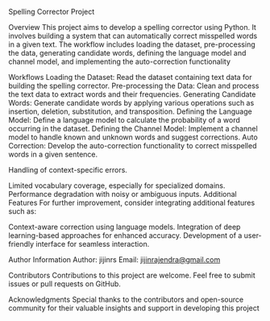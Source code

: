 Spelling Corrector Project

Overview
This project aims to develop a spelling corrector using Python. It involves building a system that can automatically correct misspelled words in a given text. The workflow includes loading the dataset, pre-processing the data, generating candidate words, defining the language model and channel model, and implementing the auto-correction functionality

Workflows
Loading the Dataset: Read the dataset containing text data for building the spelling corrector.
Pre-processing the Data: Clean and process the text data to extract words and their frequencies.
Generating Candidate Words: Generate candidate words by applying various operations such as insertion, deletion, substitution, and transposition.
Defining the Language Model: Define a language model to calculate the probability of a word occurring in the dataset.
Defining the Channel Model: Implement a channel model to handle known and unknown words and suggest corrections.
Auto Correction: Develop the auto-correction functionality to correct misspelled words in a given sentence.

Handling of context-specific errors.

Limited vocabulary coverage, especially for specialized domains.
Performance degradation with noisy or ambiguous inputs.
Additional Features
For further improvement, consider integrating additional features such as:

Context-aware correction using language models.
Integration of deep learning-based approaches for enhanced accuracy.
Development of a user-friendly interface for seamless interaction.

Author Information
Author: jijinrs
Email: jijinrajendra@gmail.com


Contributors
Contributions to this project are welcome. Feel free to submit issues or pull requests on GitHub.

Acknowledgments
Special thanks to the contributors and open-source community for their valuable insights and support in developing this project

